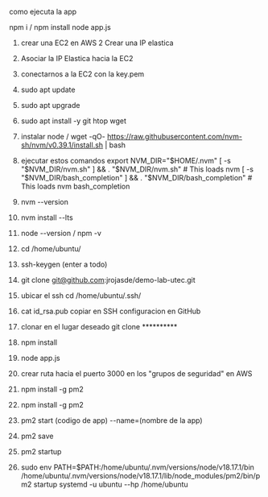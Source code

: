 como ejecuta la app

npm i / npm install
node app.js

1. crear una EC2 en AWS 
2 Crear una IP elastica
3. Asociar la IP Elastica hacia la EC2
4. conectarnos a la EC2 con la key.pem
5. sudo apt update
6. sudo apt upgrade
7. sudo apt install -y git htop wget
8. instalar node / wget -qO- https://raw.githubusercontent.com/nvm-sh/nvm/v0.39.1/install.sh | bash

8. ejecutar estos comandos
export NVM_DIR="$HOME/.nvm"
[ -s "$NVM_DIR/nvm.sh" ] && \. "$NVM_DIR/nvm.sh"  # This loads nvm
[ -s "$NVM_DIR/bash_completion" ] && \. "$NVM_DIR/bash_completion"  # This loads nvm bash_completion

9. nvm --version
10.  nvm install --lts
11. node --version / npm -v
12. cd /home/ubuntu/
13. ssh-keygen  (enter a todo)
13. git clone git@github.com:jrojasde/demo-lab-utec.git
14. ubicar el ssh cd /home/ubuntu/.ssh/
15. cat id_rsa.pub  copiar en SSH configuracion en GitHub
16. clonar en el lugar deseado 
git clone **********
17. npm install
18. node app.js
19. crear ruta hacia el puerto 3000 en los "grupos de seguridad" en AWS
20. npm install -g pm2
21. npm install -g pm2
22. pm2 start (codigo de app) --name=(nombre de la app)
23. pm2 save
24. pm2 startup
25. sudo env PATH=$PATH:/home/ubuntu/.nvm/versions/node/v18.17.1/bin /home/ubuntu/.nvm/versions/node/v18.17.1/lib/node_modules/pm2/bin/pm2 startup systemd -u ubuntu --hp /home/ubuntu
